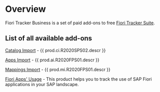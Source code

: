 # Overview
Fiori Tracker Business is a set of paid add-ons to free [Fiori Tracker Suite](https://help.fioritracker.org).

## List of all available add-ons

[Catalog Import](ci/FPS01/main.md) - {{ prod.ci.R2020SPS02.descr }}

[Apps Import](ai/FPS01/main.md) - {{ prod.ai.R2020FPS01.descr }}

[Mappings Import](mi/FPS01/main.md) - {{ prod.mi.R2020FPS01.descr }}

[Fiori Apps' Usage](fa) - This product helps you to track the use of SAP Fiori applications in your SAP landscape.